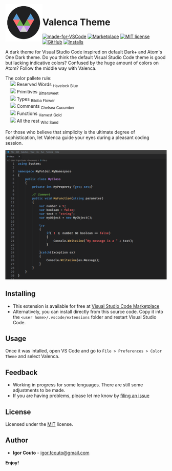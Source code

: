  <img align="left" width="116" height="116" src="icon.png" />
 
 # Valenca Theme 
[![made-for-VSCode](https://img.shields.io/badge/Made%20for-VSCode-1f425f.svg)](https://code.visualstudio.com/) [![Marketplace](https://vsmarketplacebadge.apphb.com/version/igor-couto.valenca-theme.svg)](https://marketplace.visualstudio.com/items?itemName=igor-couto.valenca-theme&ssr=false#overview) [![MIT license](https://img.shields.io/badge/License-MIT-blue.svg)](https://github.com/igor-couto/vscode-valenca-theme/blob/master/LICENSE) [![GitHub](https://flat.badgen.net/github/release/igor-couto/vscode-valenca-theme)](https://github.com/igor-couto/vscode-valenca-theme/releases) [![Installs](https://vsmarketplacebadge.apphb.com/installs/igor-couto.valenca-theme.svg)](https://marketplace.visualstudio.com/items/igor-couto.valenca-theme)

 
A dark theme for Visual Studio Code inspired on default Dark+ and Atom's One Dark theme. Do you think the default Visual Studio Code theme is good but lacking indicative colors? Confused by the huge amount of colors on Atom? Follow the middle way with Valenca.

The color pallete rule:<br>
&nbsp;&nbsp;&nbsp;&nbsp;![](https://via.placeholder.com/15/569CD6/000000?text=+) Reserved Words <sub>Havelock Blue</sub><br>
&nbsp;&nbsp;&nbsp;&nbsp;![](https://via.placeholder.com/15/FF6B6B/000000?text=+) Primitives <sub>Bittersweet</sub><br>
&nbsp;&nbsp;&nbsp;&nbsp;![](https://via.placeholder.com/15/C792EA/000000?text=+) Types <sub>Biloba Flower</sub><br>
&nbsp;&nbsp;&nbsp;&nbsp;![](https://via.placeholder.com/15/6CB04D/000000?text=+) Comments <sub>Chelsea Cucumber</sub><br>
&nbsp;&nbsp;&nbsp;&nbsp;![](https://via.placeholder.com/15/E5C07B/000000?text=+) Functions <sub>Harvest Gold</sub><br>
&nbsp;&nbsp;&nbsp;&nbsp;![](https://via.placeholder.com/15/F5F5F5/000000?text=+) All the rest <sub>Wild Sand</sub><br>

For those who believe that simplicity is the ultimate degree of sophistication, let Valenca guide your eyes during a pleasant coding session.

![](preview.png)

## Installing
* This extension is available for free at [Visual Studio Code Marketplace](https://marketplace.visualstudio.com/items?itemName=igor-couto.valenca-theme)
* Alternatively, you can install directly from this source code. Copy it into the `<user home>/.vscode/extensions` folder and restart Visual Studio Code.

## Usage
Once it was intalled, open VS Code and go to `File > Preferences > Color Theme` and select Valenca.

## Feedback

* Working in progress for some lenguages. There are still some adjustments to be made.
* If you are having problems, please let me know by [filing an issue](https://github.com/igor-couto/vscode-valenca-theme/issues)

## License

Licensed under the [MIT](LICENSE) license.

## Author


* **Igor Couto** - [igor.fcouto@gmail.com](mailto:igor.fcouto@gmail.com)


**Enjoy!**
